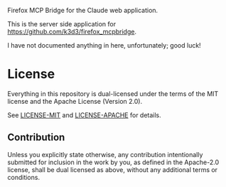 Firefox MCP Bridge for the Claude web application.

This is the server side application for https://github.com/k3d3/firefox_mcpbridge.

I have not documented anything in here, unfortunately; good luck!

# License

Everything in this repository is dual-licensed under the terms of the MIT license and the Apache License (Version 2.0).

See [LICENSE-MIT](LICENSE-MIT) and [LICENSE-APACHE](LICENSE-APACHE) for details.

## Contribution

Unless you explicitly state otherwise, any contribution intentionally submitted
for inclusion in the work by you, as defined in the Apache-2.0 license, shall be dual licensed as above, without any
additional terms or conditions.
